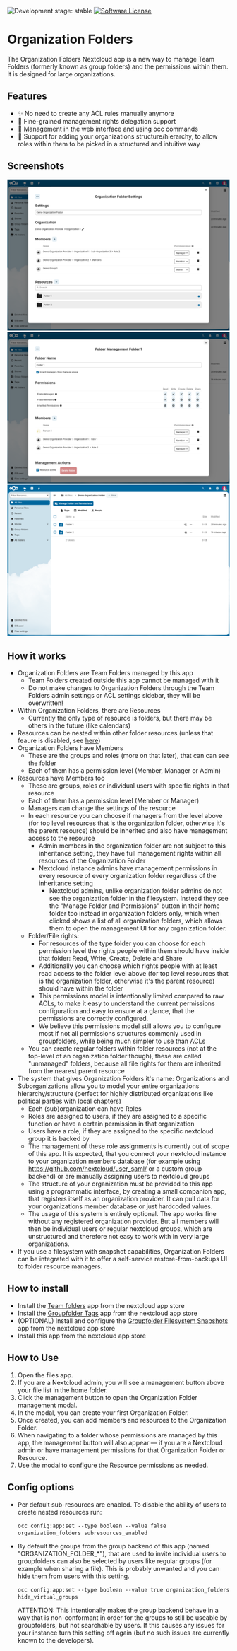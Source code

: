 ![Development stage: stable](https://img.shields.io/badge/development%20stage-stable-blue)
[![Software License](https://img.shields.io/badge/license-AGPL-brightgreen.svg)](LICENSE)

# Organization Folders

The Organization Folders Nextcloud app is a new way to manage Team Folders (formerly known as group folders) and the permissions within them. It is designed for large organizations.

## Features
  - ✨ No need to create any ACL rules manually anymore
  - :closed_lock_with_key: Fine-grained management rights delegation support
  - :wrench: Management in the web interface and using occ commands
  - :office: Support for adding your organizations structure/hierarchy, to allow roles within them to be picked in a structured and intuitive way

## Screenshots

![Organization Folder management UI](https://raw.githubusercontent.com/verdigado/organization_folders/main/screenshots/1.png)
![Resource management UI](https://raw.githubusercontent.com/verdigado/organization_folders/main/screenshots/2.png)
![Folder Resources in files app](https://raw.githubusercontent.com/verdigado/organization_folders/main/screenshots/3.png)

## How it works
  - Organization Folders are Team Folders managed by this app
    - Team Folders created outside this app cannot be managed with it
    - Do not make changes to Organization Folders through the Team Folders admin settings or ACL settings sidebar, they will be overwritten!
  - Within Organization Folders, there are Resources
    - Currently the only type of resource is folders, but there may be others in the future (like calendars)
  - Resources can be nested within other folder resources (unless that feaure is disabled, see [here](#config-options))
  - Organization Folders have Members
    - These are the groups and roles (more on that later), that can can see the folder
    - Each of them has a permission level (Member, Manager or Admin)
  - Resources have Members too
    - These are groups, roles or individual users with specific rights in that resource
    - Each of them has a permission level (Member or Manager)
    - Managers can change the settings of the resource
    - In each resource you can choose if managers from the level above (for top level resources that is the organization folder, otherwise it's the parent resource) should be inherited and also have management access to the resource
      - Admin members in the organization folder are not subject to this inheritance setting, they have full management rights within all resources of the Organization Folder
      - Nextcloud instance admins have management permissions in every resource of every organization folder regardless of the inheritance setting
        - Nextcloud admins, unlike organization folder admins do not see the organization folder in the filesystem. Instead they see the "Manage Folder and Permissions" button in their home folder too instead in organization folders only, which when clicked shows a list of all organization folders, which allows them to open the management UI for any organization folder.
    - Folder/File rights:
      - For resources of the type folder you can choose for each permission level the rights people within them should have inside that folder: Read, Write, Create, Delete and Share
      - Additionally you can choose which rights people with at least read access to the folder level above (for top level resources that is the organization folder, otherwise it's the parent resource) should have within the folder
      - This permissions model is intentionally limited compared to raw ACLs, to make it easy to understand the current permissions configuration and easy to ensure at a glance, that the permissions are correctly configured.
      - We believe this permissions model still allows you to configure most if not all permissions structures commonly used in groupfolders, while being much simpler to use than ACLs
    - You can create regular folders within folder resources (not at the top-level of an organization folder though), these are called "unmanaged" folders, because all file rights for them are inherited from the nearest parent resource
  - The system that gives Organization Folders it's name: Organizations and Suborganizations allow you to model your entire organizations hierarchy/structure (perfect for highly distributed organizations like political parties with local chapters)
    - Each (sub)organization can have Roles
    - Roles are assigned to users, if they are assigned to a specific function or have a certain permission in that organization
    - Users have a role, if they are assigned to the specific nextcloud group it is backed by
    - The management of these role assignments is currently out of scope of this app.
      It is expected, that you connect your nextcloud instance to your organization members database (for example using https://github.com/nextcloud/user_saml/ or a custom group backend) or are manually assigning users to nextcloud groups
    - The structure of your organization must be provided to this app using a programmatic interface, by creating a small companion app, that registers itself as an organization provider. It can pull data for your organizations member database or just hardcoded values.
    - The usage of this system is entirely optional. The app works fine without any registered organization provider. But all members will then be individual users or regular nextcloud groups, which are unstructured and therefore not easy to work with in very large organizations.
  - If you use a filesystem with snapshot capabilities, Organization Folders can be integrated with it to offer a self-service restore-from-backups UI to folder resource managers.

## How to install
- Install the [Team folders](https://apps.nextcloud.com/apps/groupfolders) app from the nextcloud app store
- Install the [Groupfolder Tags](https://apps.nextcloud.com/apps/groupfolder_tags) app from the nextcloud app store
- (OPTIONAL) Install and configure the [Groupfolder Filesystem Snapshots](https://apps.nextcloud.com/apps/groupfolder_filesystem_snapshots) app from the nextcloud app store
- Install this app from the nextcloud app store

## How to Use
1. Open the files app.
2. If you are a Nextcloud admin, you will see a management button above your file list in the home folder.
4. Click the management button to open the Organization Folder management modal.
5. In the modal, you can create your first Organization Folder.
7. Once created, you can add members and resources to the Organization Folder.
8. When navigating to a folder whose permissions are managed by this app, the management button will also appear — if you are a Nextcloud admin or have management permissions for that Organization Folder or Resource.
9. Use the modal to configure the Resource permissions as needed.

## Config options
- Per default sub-resources are enabled. To disable the ability of users to create nested resources run:
  ```shell
  occ config:app:set --type boolean --value false organization_folders subresources_enabled
  ```

- By default the groups from the group backend of this app (named "ORGANIZATION_FOLDER_*"), that are used to invite individual users to groupfolders can also be selected by users like regular groups (for example when sharing a file). This is probably unwanted and you can hide them from users with this setting.
  ```shell
  occ config:app:set --type boolean --value true organization_folders hide_virtual_groups
  ```
  ATTENTION: This intentionally makes the group backend behave in a way that is non-conformant in order for the groups to still be useable by groupfolders, but not searchable by users. If this causes any issues for your instance turn this setting off again (but no such issues are currently known to the developers).
